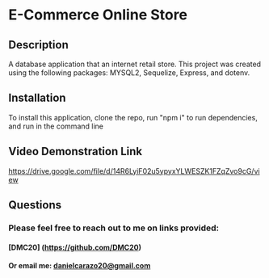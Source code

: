 # E-Commerce Online Store 

## Description
A database application that an internet retail store. This project was created using the following packages: MYSQL2, Sequelize, Express, and dotenv.

## Installation 
To install this application, clone the repo, run "npm i" to run dependencies, and run in the command line 

## Video Demonstration Link 
https://drive.google.com/file/d/14R6LyiF02u5ypyxYLWESZK1FZqZvo9cG/view

## Questions 
### Please feel free to reach out to me on links provided:
#### [DMC20] (https://github.com/DMC20)
#### Or email me: danielcarazo20@gmail.com